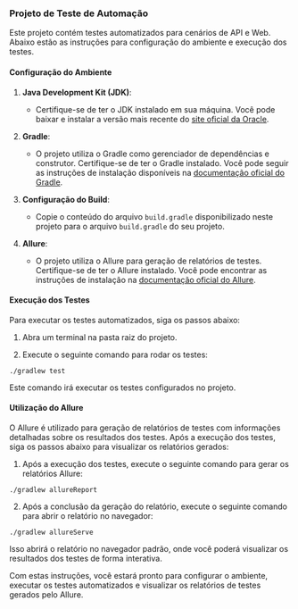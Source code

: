 ### Projeto de Teste de Automação

Este projeto contém testes automatizados para cenários de API e Web. Abaixo estão as instruções para configuração do ambiente e execução dos testes.

#### Configuração do Ambiente

1. **Java Development Kit (JDK)**:
    - Certifique-se de ter o JDK instalado em sua máquina. Você pode baixar e instalar a versão mais recente do [site oficial da Oracle](https://www.oracle.com/java/technologies/javase-jdk11-downloads.html).

2. **Gradle**:
    - O projeto utiliza o Gradle como gerenciador de dependências e construtor. Certifique-se de ter o Gradle instalado. Você pode seguir as instruções de instalação disponíveis na [documentação oficial do Gradle](https://gradle.org/install/).

3. **Configuração do Build**:
    - Copie o conteúdo do arquivo `build.gradle` disponibilizado neste projeto para o arquivo `build.gradle` do seu projeto.

4. **Allure**:
    - O projeto utiliza o Allure para geração de relatórios de testes. Certifique-se de ter o Allure instalado. Você pode encontrar as instruções de instalação na [documentação oficial do Allure](https://docs.qameta.io/allure/#_installing_a_commandline).

#### Execução dos Testes

Para executar os testes automatizados, siga os passos abaixo:

1. Abra um terminal na pasta raiz do projeto.

2. Execute o seguinte comando para rodar os testes:

```shell
./gradlew test
```

Este comando irá executar os testes configurados no projeto.

#### Utilização do Allure

O Allure é utilizado para geração de relatórios de testes com informações detalhadas sobre os resultados dos testes. Após a execução dos testes, siga os passos abaixo para visualizar os relatórios gerados:

1. Após a execução dos testes, execute o seguinte comando para gerar os relatórios Allure:

```shell
./gradlew allureReport
```

2. Após a conclusão da geração do relatório, execute o seguinte comando para abrir o relatório no navegador:

```shell
./gradlew allureServe
```

Isso abrirá o relatório no navegador padrão, onde você poderá visualizar os resultados dos testes de forma interativa.

Com estas instruções, você estará pronto para configurar o ambiente, executar os testes automatizados e visualizar os relatórios de testes gerados pelo Allure.
